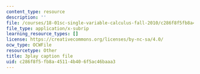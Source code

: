 ```yaml
---
content_type: resource
description: ''
file: /courses/18-01sc-single-variable-calculus-fall-2010/c286f8f5fb8a45114b406f5ac46baaa3_KhwQKE_tld0.srt
file_type: application/x-subrip
learning_resource_types: []
license: https://creativecommons.org/licenses/by-nc-sa/4.0/
ocw_type: OCWFile
resourcetype: Other
title: 3play caption file
uid: c286f8f5-fb8a-4511-4b40-6f5ac46baaa3
---
```

